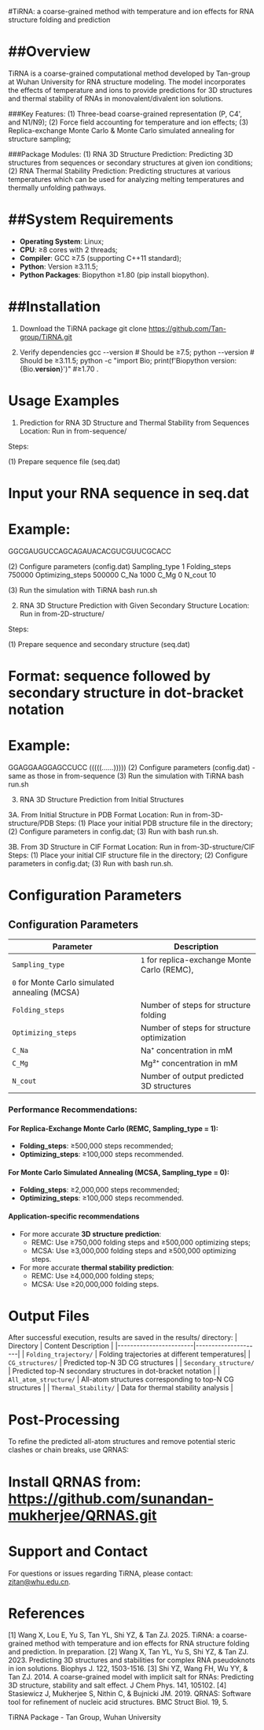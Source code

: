 ﻿#TiRNA: a coarse-grained method with temperature and ion effects for RNA structure folding and prediction

##Overview
================================================================

TiRNA is a coarse-grained computational method developed by Tan-group at Wuhan University for RNA structure modeling. The model incorporates the effects of temperature and ions to provide predictions for 3D structures and thermal stability of RNAs in monovalent/divalent ion solutions.

###Key Features:
(1) Three-bead coarse-grained representation (P, C4', and N1/N9);
(2) Force field accounting for temperature and ion effects;
(3) Replica-exchange Monte Carlo & Monte Carlo simulated annealing for structure sampling;

###Package Modules:
(1) RNA 3D Structure Prediction: Predicting 3D structures from sequences or secondary structures at given ion conditions;
(2) RNA Thermal Stability Prediction: Predicting structures at various temperatures which can be used for analyzing melting temperatures and thermally unfolding pathways.



##System Requirements
================================================================
- **Operating System**: Linux;
- **CPU**: ≥8 cores with 2 threads;
- **Compiler**: GCC ≥7.5 (supporting C++11 standard);
- **Python**: Version ≥3.11.5;
- **Python Packages**: Biopython ≥1.80 (pip install biopython).



##Installation
================================================================

1. Download the TiRNA package
git clone https://github.com/Tan-group/TiRNA.git


2. Verify dependencies
gcc --version  # Should be ≥7.5;
python --version  # Should be ≥3.11.5;
python -c "import Bio; print(f'Biopython version: {Bio.__version__}')" #≥1.70 .


Usage Examples
================================================================

1. Prediction for RNA 3D Structure and Thermal Stability from Sequences 
Location: Run in from-sequence/

Steps:

(1) Prepare sequence file (seq.dat)  
# Input your RNA sequence in seq.dat
# Example:
GGCGAUGUCCAGCAGAUACACGUCGUUCGCACC

(2) Configure parameters (config.dat)
Sampling_type 1
Folding_steps 750000
Optimizing_steps 500000
C_Na 1000
C_Mg 0
N_cout 10

(3) Run the simulation with TiRNA
bash run.sh


2. RNA 3D Structure Prediction with Given Secondary Structure
Location: Run in from-2D-structure/

Steps:

(1) Prepare sequence and secondary structure (seq.dat)
# Format: sequence followed by secondary structure in dot-bracket notation
# Example:
GGAGGAAGGAGCCUCC
(((((......)))))
(2) Configure parameters (config.dat) - same as those in from-sequence
(3) Run the simulation with TiRNA
bash run.sh


3. RNA 3D Structure Prediction from Initial Structures

3A. From Initial Structure in PDB Format
Location: Run in from-3D-structure/PDB
Steps:
(1) Place your initial PDB structure file in the directory;
(2) Configure parameters in config.dat;
(3) Run with bash run.sh.


3B. From 3D Structure in CIF Format 
Location: Run in from-3D-structure/CIF
Steps:
(1) Place your initial CIF structure file in the directory;
(2) Configure parameters in config.dat;
(3) Run with bash run.sh.
    
    
    
    

Configuration Parameters
================================================================

## Configuration Parameters

| Parameter         | Description |
|-------------------|-------------|
| `Sampling_type`   | `1` for replica-exchange Monte Carlo (REMC),
                      `0` for Monte Carlo simulated annealing (MCSA) |
| `Folding_steps`   | Number of steps for structure folding |
| `Optimizing_steps`| Number of steps for structure optimization |
| `C_Na`            | Na⁺ concentration in mM |
| `C_Mg`            | Mg²⁺ concentration in mM |
| `N_cout`          | Number of output predicted 3D structures |

### Performance Recommendations:

#### For Replica-Exchange Monte Carlo (REMC, Sampling_type = 1):
- **Folding_steps**: ≥500,000 steps recommended;
- **Optimizing_steps**: ≥100,000 steps recommended.

#### For Monte Carlo Simulated Annealing (MCSA, Sampling_type = 0):
- **Folding_steps**: ≥2,000,000 steps recommended;
- **Optimizing_steps**: ≥100,000 steps recommended.

#### Application-specific recommendations
- For more accurate **3D structure prediction**: 
  - REMC: Use ≥750,000 folding steps and ≥500,000 optimizing steps;
  - MCSA: Use ≥3,000,000 folding steps and ≥500,000 optimizing steps.
- For more accurate **thermal stability prediction**: 
  - REMC: Use ≥4,000,000 folding steps;
  - MCSA: Use ≥20,000,000 folding steps.
    
    
    

Output Files
================================================================

After successful execution, results are saved in the results/ directory:
| Directory              | Content Description |
|------------------------|---------------------|
| `Folding_trajectory/` | Folding trajectories at different temperatures|
| `CG_structures/` | Predicted top-N 3D CG structures |
| `Secondary_structure/` | Predicted top-N secondary structures in dot-bracket notation |
| `All_atom_structure/`  | All-atom structures corresponding to top-N CG structures |
| `Thermal_Stability/`   | Data for thermal stability analysis |




Post-Processing
================================================================

To refine the predicted all-atom structures and remove potential steric clashes or chain breaks, use QRNAS:
# Install QRNAS from: https://github.com/sunandan-mukherjee/QRNAS.git




Support and Contact
================================================================

For questions or issues regarding TiRNA, please contact: zjtan@whu.edu.cn.



References
================================================================

[1] Wang X, Lou E, Yu S, Tan YL, Shi YZ, & Tan ZJ. 2025. TiRNA: a coarse-grained method with temperature and ion effects for RNA structure folding and prediction. In preparation.
[2] Wang X, Tan YL, Yu S, Shi YZ, & Tan ZJ. 2023. Predicting 3D structures and stabilities for complex RNA pseudoknots in ion solutions. Biophys J. 122, 1503-1516.
[3] Shi YZ, Wang FH, Wu YY, & Tan ZJ. 2014. A coarse-grained model with implicit salt for RNAs: Predicting 3D structure, stability and salt effect. J Chem Phys. 141, 105102.
[4] Stasiewicz J, Mukherjee S, Nithin C, & Bujnicki JM. 2019. QRNAS: Software tool for refinement of nucleic acid structures. BMC Struct Biol. 19, 5.

TiRNA Package - Tan Group, Wuhan University

